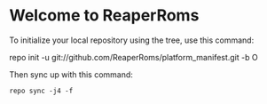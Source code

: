 Welcome to ReaperRoms
===================


To initialize your local repository using the tree, use this command:


	
repo init -u git://github.com/ReaperRoms/platform_manifest.git -b O



Then sync up with this command:

	repo sync -j4 -f


